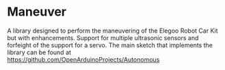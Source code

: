 # Maneuver

A library designed to perform the maneuvering of the Elegoo Robot Car Kit but with enhancements. Support for multiple ultrasonic sensors and forfeight of the support for a servo. The main sketch that implements the library can be found at https://github.com/OpenArduinoProjects/Autonomous
